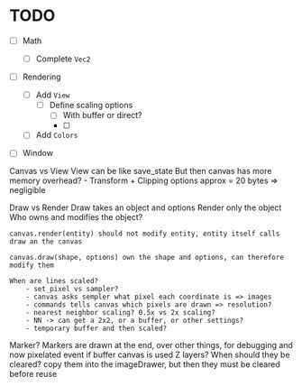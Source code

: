 # TODO

- [ ] Math
    - [ ] Complete `Vec2`

- [ ] Rendering
    - [ ] Add `View`
        - [ ] Define scaling options
            - [ ] With buffer or direct?
            - [ ] 
    - [ ] Add `Colors`

- [ ] Window


Canvas vs View 
    View can be like save_state
    But then canvas has more memory overhead?
        - Transform + Clipping options approx = 20 bytes => negligible

Draw vs Render
    Draw takes an object and options
    Render only the object
    Who owns and modifies the object? 

    canvas.render(entity) should not modify entity, entity itself calls draw an the canvas

    canvas.draw(shape, options) own the shape and options, can therefore modify them

    When are lines scaled? 
        - set_pixel vs sampler?
        - canvas asks sempler what pixel each coordinate is => images 
        - commands tells canvas which pixels are drawn => resolution?
        - nearest neighbor scaling? 0.5x vs 2x scaling?
        - NN -> can get a 2x2, or a buffer, or other settings?
        - temporary buffer and then scaled?


Marker?
    Markers are drawn at the end, over other things, for debugging and now pixelated event if buffer canvas is used
    Z layers?
    When should they be cleared? copy them into the imageDrawer, but then they must be cleared before reuse